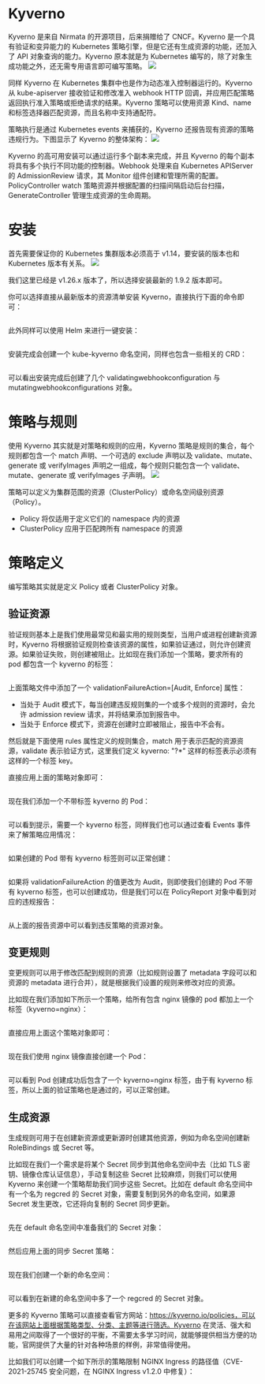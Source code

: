 # Kyverno
Kyverno 是来自 Nirmata 的开源项目，后来捐赠给了 CNCF。Kyverno 是一个具有验证和变异能力的 Kubernetes 策略引擎，但是它还有生成资源的功能，还加入了 API 对象查询的能力。Kyverno 原本就是为 Kubernetes 编写的，除了对象生成功能之外，还无需专用语言即可编写策略。
![](image/2024-03-28-09-36-21.png)

同样 Kyverno 在 Kubernetes 集群中也是作为动态准入控制器运行的。Kyverno 从 kube-apiserver 接收验证和修改准入 webhook HTTP 回调，并应用匹配策略返回执行准入策略或拒绝请求的结果。Kyverno 策略可以使用资源 Kind、name 和标签选择器匹配资源，而且名称中支持通配符。

策略执行是通过 Kubernetes events 来捕获的，Kyverno 还报告现有资源的策略违规行为。下图显示了 Kyverno 的整体架构：
![](image/2024-03-28-09-36-38.png)

Kyverno 的高可用安装可以通过运行多个副本来完成，并且 Kyverno 的每个副本将具有多个执行不同功能的控制器。Webhook 处理来自 Kubernetes APIServer 的 AdmissionReview 请求，其 Monitor 组件创建和管理所需的配置。PolicyController watch 策略资源并根据配置的扫描间隔启动后台扫描，GenerateController 管理生成资源的生命周期。

# 安装
首先需要保证你的 Kubernetes 集群版本必须高于 v1.14，要安装的版本也和 Kubernetes 版本有关系。
![](image/2024-03-28-09-39-16.png)

我们这里已经是 v1.26.x 版本了，所以选择安装最新的 1.9.2 版本即可。

你可以选择直接从最新版本的资源清单安装 Kyverno，直接执行下面的命令即可：
```sh

```
此外同样可以使用 Helm 来进行一键安装：
```sh

```
安装完成会创建一个 kube-kyverno 命名空间，同样也包含一些相关的 CRD：
```sh

```
可以看出安装完成后创建了几个 validatingwebhookconfiguration 与 mutatingwebhookconfigurations 对象。

# 策略与规则
使用 Kyverno 其实就是对策略和规则的应用，Kyverno 策略是规则的集合，每个规则都包含一个 match 声明、一个可选的 exclude 声明以及 validate、mutate、generate 或 verifyImages 声明之一组成，每个规则只能包含一个 validate、mutate、generate 或 verifyImages 子声明。
![](image/2024-03-28-09-40-25.png)

策略可以定义为集群范围的资源（ClusterPolicy）或命名空间级别资源（Policy）。
- Policy 将仅适用于定义它们的 namespace 内的资源
- ClusterPolicy 应用于匹配跨所有 namespace 的资源

# 策略定义
编写策略其实就是定义 Policy 或者 ClusterPolicy 对象。

## 验证资源
验证规则基本上是我们使用最常见和最实用的规则类型，当用户或进程创建新资源时，Kyverno 将根据验证规则检查该资源的属性，如果验证通过，则允许创建资源。如果验证失败，则创建被阻止。比如现在我们添加一个策略，要求所有的 pod 都包含一个 kyverno 的标签：
```sh

```
上面策略文件中添加了一个 validationFailureAction=[Audit, Enforce] 属性：
- 当处于 Audit 模式下，每当创建违反规则集的一个或多个规则的资源时，会允许 admission review 请求，并将结果添加到报告中。
- 当处于 Enforce 模式下，资源在创建时立即被阻止，报告中不会有。

然后就是下面使用 rules 属性定义的规则集合，match 用于表示匹配的资源资源，validate 表示验证方式，这里我们定义 kyverno: "?*" 这样的标签表示必须有这样的一个标签 key。

直接应用上面的策略对象即可：
```sh

```
现在我们添加一个不带标签 kyverno 的 Pod：
```sh

```
可以看到提示，需要一个 kyverno 标签，同样我们也可以通过查看 Events 事件来了解策略应用情况：
```sh

```
如果创建的 Pod 带有 kyverno 标签则可以正常创建：
```sh

```
如果将 validationFailureAction 的值更改为 Audit，则即使我们创建的 Pod 不带有 kyverno 标签，也可以创建成功，但是我们可以在 PolicyReport 对象中看到对应的违规报告：
```sh

```
从上面的报告资源中可以看到违反策略的资源对象。

## 变更规则
变更规则可以用于修改匹配到规则的资源（比如规则设置了 metadata 字段可以和资源的 metadata 进行合并），就是根据我们设置的规则来修改对应的资源。

比如现在我们添加如下所示一个策略，给所有包含 nginx 镜像的 pod 都加上一个标签（kyverno=nginx）：
```sh

```
直接应用上面这个策略对象即可：
```sh

```
现在我们使用 nginx 镜像直接创建一个 Pod：
```sh

```
可以看到 Pod 创建成功后包含了一个 kyverno=nginx 标签，由于有 kyverno 标签，所以上面的验证策略也是通过的，可以正常创建。

## 生成资源
生成规则可用于在创建新资源或更新源时创建其他资源，例如为命名空间创建新 RoleBindings 或 Secret 等。

比如现在我们一个需求是将某个 Secret 同步到其他命名空间中去（比如 TLS 密钥、镜像仓库认证信息），手动复制这些 Secret 比较麻烦，则我们可以使用 Kyverno 来创建一个策略帮助我们同步这些 Secret。比如在 default 命名空间中有一个名为 regcred 的 Secret 对象，需要复制到另外的命名空间，如果源 Secret 发生更改，它还将向复制的 Secret 同步更新。
```sh

```
先在 default 命名空间中准备我们的 Secret 对象：
```sh

```
然后应用上面的同步 Secret 策略：
```sh

```
现在我们创建一个新的命名空间：
```sh

```
可以看到在新建的命名空间中多了一个 regcred 的 Secret 对象。

更多的 Kyverno 策略可以直接查看官方网站：https://kyverno.io/policies，可以在该网站上面根据策略类型、分类、主题等进行筛选。Kyverno 在灵活、强大和易用之间取得了一个很好的平衡，不需要太多学习时间，就能够提供相当方便的功能，官网提供了大量的针对各种场景的样例，非常值得使用。

比如我们可以创建一个如下所示的策略限制 NGINX Ingress 的路径值（CVE-2021-25745 安全问题，在 NGINX Ingress v1.2.0 中修复）：
```sh

```
